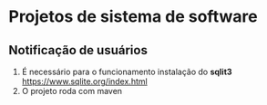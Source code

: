 # Projetos de sistema de software
## Notificação de usuários

1. É necessário para o funcionamento instalação do **sqlit3**
https://www.sqlite.org/index.html
2. O projeto roda com maven

